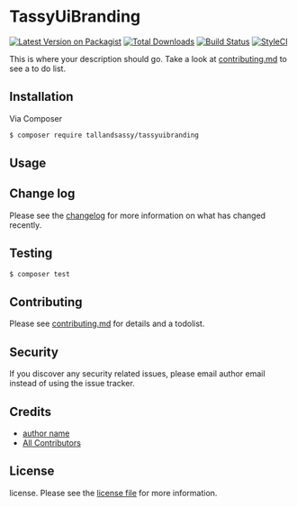 # TassyUiBranding

[![Latest Version on Packagist][ico-version]][link-packagist]
[![Total Downloads][ico-downloads]][link-downloads]
[![Build Status][ico-travis]][link-travis]
[![StyleCI][ico-styleci]][link-styleci]

This is where your description should go. Take a look at [contributing.md](contributing.md) to see a to do list.

## Installation

Via Composer

``` bash
$ composer require tallandsassy/tassyuibranding
```

## Usage

## Change log

Please see the [changelog](changelog.md) for more information on what has changed recently.

## Testing

``` bash
$ composer test
```

## Contributing

Please see [contributing.md](contributing.md) for details and a todolist.

## Security

If you discover any security related issues, please email author email instead of using the issue tracker.

## Credits

- [author name][link-author]
- [All Contributors][link-contributors]

## License

license. Please see the [license file](license.md) for more information.

[ico-version]: https://img.shields.io/packagist/v/tallandsassy/tassyuibranding.svg?style=flat-square
[ico-downloads]: https://img.shields.io/packagist/dt/tallandsassy/tassyuibranding.svg?style=flat-square
[ico-travis]: https://img.shields.io/travis/tallandsassy/tassyuibranding/master.svg?style=flat-square
[ico-styleci]: https://styleci.io/repos/12345678/shield

[link-packagist]: https://packagist.org/packages/tallandsassy/tassyuibranding
[link-downloads]: https://packagist.org/packages/tallandsassy/tassyuibranding
[link-travis]: https://travis-ci.org/tallandsassy/tassyuibranding
[link-styleci]: https://styleci.io/repos/12345678
[link-author]: https://github.com/tallandsassy
[link-contributors]: ../../contributors
